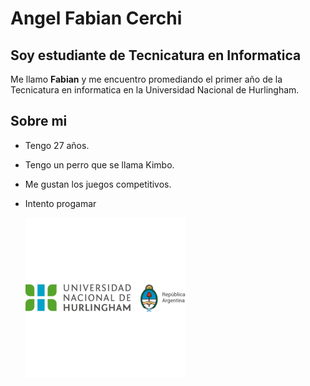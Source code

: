 # Angel Fabian Cerchi

## Soy estudiante de Tecnicatura en Informatica

Me llamo **Fabian** y me encuentro promediando el primer año de la Tecnicatura en informatica en la Universidad Nacional de Hurlingham.

## Sobre mi
- Tengo 27 años.
- Tengo un perro que se llama Kimbo.
- Me gustan los juegos competitivos.
- Intento progamar

   ![foto](unahur.png)
